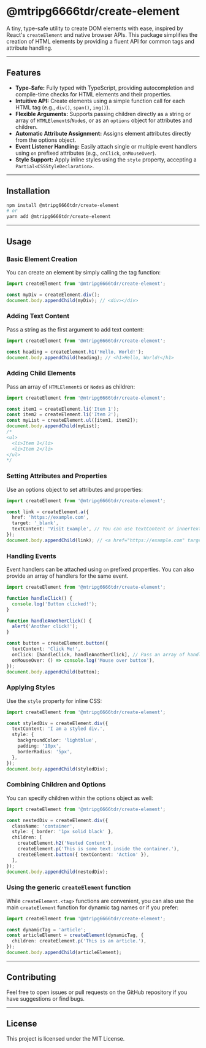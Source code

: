 # @mtripg6666tdr/create-element
A tiny, type-safe utility to create DOM elements with ease, inspired by React's `createElement` and native browser APIs. This package simplifies the creation of HTML elements by providing a fluent API for common tags and attribute handling.

---

## Features

* **Type-Safe:** Fully typed with TypeScript, providing autocompletion and compile-time checks for HTML elements and their properties.
* **Intuitive API:** Create elements using a simple function call for each HTML tag (e.g., `div()`, `span()`, `img()`).
* **Flexible Arguments:** Supports passing children directly as a string or array of `HTMLElement`s/`Node`s, or as an `options` object for attributes and children.
* **Automatic Attribute Assignment:** Assigns element attributes directly from the options object.
* **Event Listener Handling:** Easily attach single or multiple event handlers using `on` prefixed attributes (e.g., `onClick`, `onMouseOver`).
* **Style Support:** Apply inline styles using the `style` property, accepting a `Partial<CSSStyleDeclaration>`.

---

## Installation

```bash
npm install @mtripg6666tdr/create-element
# or
yarn add @mtripg6666tdr/create-element
```

---

## Usage

### Basic Element Creation

You can create an element by simply calling the tag function:

```typescript
import createElement from '@mtripg6666tdr/create-element';

const myDiv = createElement.div();
document.body.appendChild(myDiv); // <div></div>
```

### Adding Text Content

Pass a string as the first argument to add text content:

```typescript
import createElement from '@mtripg6666tdr/create-element';

const heading = createElement.h1('Hello, World!');
document.body.appendChild(heading); // <h1>Hello, World!</h1>
```

### Adding Child Elements

Pass an array of `HTMLElement`s or `Node`s as children:

```typescript
import createElement from '@mtripg6666tdr/create-element';

const item1 = createElement.li('Item 1');
const item2 = createElement.li('Item 2');
const myList = createElement.ul([item1, item2]);
document.body.appendChild(myList);
/*
<ul>
  <li>Item 1</li>
  <li>Item 2</li>
</ul>
*/
```

### Setting Attributes and Properties

Use an options object to set attributes and properties:

```typescript
import createElement from '@mtripg6666tdr/create-element';

const link = createElement.a({
  href: 'https://example.com',
  target: '_blank',
  textContent: 'Visit Example', // You can use textContent or innerText
});
document.body.appendChild(link); // <a href="https://example.com" target="_blank">Visit Example</a>
```

### Handling Events

Event handlers can be attached using `on` prefixed properties. You can also provide an array of handlers for the same event.

```typescript
import createElement from '@mtripg6666tdr/create-element';

function handleClick() {
  console.log('Button clicked!');
}

function handleAnotherClick() {
  alert('Another click!');
}

const button = createElement.button({
  textContent: 'Click Me!',
  onClick: [handleClick, handleAnotherClick], // Pass an array of handlers
  onMouseOver: () => console.log('Mouse over button'),
});
document.body.appendChild(button);
```

### Applying Styles

Use the `style` property for inline CSS:

```typescript
import createElement from '@mtripg6666tdr/create-element';

const styledDiv = createElement.div({
  textContent: 'I am a styled div.',
  style: {
    backgroundColor: 'lightblue',
    padding: '10px',
    borderRadius: '5px',
  },
});
document.body.appendChild(styledDiv);
```

### Combining Children and Options

You can specify children within the options object as well:

```typescript
import createElement from '@mtripg6666tdr/create-element';

const nestedDiv = createElement.div({
  className: 'container',
  style: { border: '1px solid black' },
  children: [
    createElement.h2('Nested Content'),
    createElement.p('This is some text inside the container.'),
    createElement.button({ textContent: 'Action' }),
  ],
});
document.body.appendChild(nestedDiv);
```

### Using the generic `createElement` function

While `createElement.<tag>` functions are convenient, you can also use the main `createElement` function for dynamic tag names or if you prefer:

```typescript
import createElement from '@mtripg6666tdr/create-element';

const dynamicTag = 'article';
const articleElement = createElement(dynamicTag, {
  children: createElement.p('This is an article.'),
});
document.body.appendChild(articleElement);
```

---

## Contributing

Feel free to open issues or pull requests on the GitHub repository if you have suggestions or find bugs.

---

## License

This project is licensed under the MIT License.
